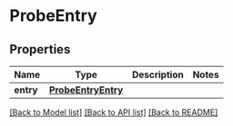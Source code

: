 # ProbeEntry

## Properties
Name | Type | Description | Notes
------------ | ------------- | ------------- | -------------
**entry** | [**ProbeEntryEntry**](ProbeEntryEntry.md) |  | 

[[Back to Model list]](../README.md#documentation-for-models) [[Back to API list]](../README.md#documentation-for-api-endpoints) [[Back to README]](../README.md)


